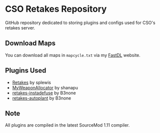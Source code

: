 
# CSO Retakes Repository

GitHub repository dedicated to storing plugins and configs used for CSO's retakes server.

## Download Maps

You can download all maps in `mapcycle.txt` via my [FastDL](https://www.notkoen.xyz/fastdl/maps/) website.

## Plugins Used

- [Retakes](https://github.com/splewis/csgo-retakes) by splewis
- [MyWeaponAllocator](https://github.com/shanapu/MyWeaponAllocator) by shanapu
- [retakes-instadefuse](https://github.com/b3none/retakes-instadefuse) by B3none
- [retakes-autoplant](https://github.com/b3none/retakes-autoplant) by B3none

## Note

All plugins are compiled in the latest SourceMod 1.11 compiler.
